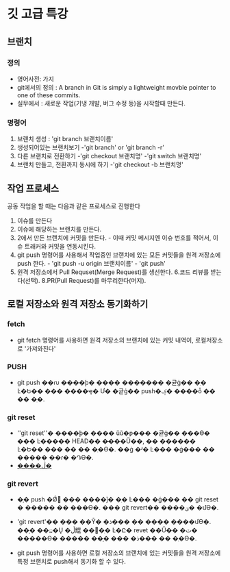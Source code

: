 # 깃 고급 특강

## 브랜치

### 정의
- 영어사전: 가지
- git에서의 정의 : A branch in Git is simply a lightweight movble pointer to one of these commits.
- 실무에서 : 새로운 작업(기냉 개발, 버그 수정 등)을 시작할때 만든다.

### 명령어
1. 브랜치 생성 : 'git branch 브랜치이름'
2. 생성되어있는 브랜치보기
  -'git branch' or 'git branch -r'
3. 다른 브랜치로 전환하기
  -'git checkout 브랜치명'
  -'git switch 브랜치명'
4. 브랜치 만들고, 전환까지 동시에 하기
  -'git checkout -b 브랜치명'




  ## 작업 프로세스 
  공동 작업을 할 때는 다음과 같은 프로세스로 진행한다
  1. 이슈를 만든다
  2. 이슈에 해당하는 브랜치를 만든다.
  3. 2에서 만든 브랜치에 커밋을 만든다.
    - 이때 커밋 메시지엔 이슈 번호를 적어서, 이슈 트래커와 커밋을 연동시킨다.
  4. git push 명령어를 사용해서 작업중인 브랜치에 있는 모든 커밋들을 원격 저장소에 push 한다.
    - 'git push -u origin 브랜치이름'
    - 'git push'
  5. 원격 저장소에서 Pull Requset(Merge Request)를 생선한다.
  6.코드 리뷰를 받는다(선택).
  8.PR(Pull Request)를 마무리한다(머지).

  ## 로컬 저장소와 원격 저장소 동기화하기

  ### fetch
   - git fetch 명령어를 사용하면 원격 저장소의 브랜치에 있는 커밋 내역이, 로컬저장소로 '가져와진다'

  

  ### PUSH

   - git push ��ɾ ����ϸ� ���� ������� �귣ġ�� �ִ� Ŀ�Ե�� ��� ����ҿ� Ư� �귣ġ�� push�ؼ� ����ȭ �� �� �ִ�.


   ### git reset
   - ''git reset''� ����ϸ� ���� üũ�ƿ��� �귣ġ�� ���ϴ� ��� Ŀ����� HEAD�� �̵���Ű��, �� ������ Ŀ�Ե�� ��� �� �� �ֽ�ϴ�. ��ġ �ʴ� Ŀ��� �ǵ��� �� ����� ��ɾ� �Դϴ�.
   - [����ڷ�](https://violet-bora-lee.github.io/git-tutorial/#reset)

   ### git revert
   - �̹� push �Ǿ ��� ����ǰ� �ִ� Ŀ��� �ǵ��� �� git reset � ����� �� ���ϴ�. ��� git revert�� ����ؾ� �մϴ�.
   - 'git revert'�� ��� ��Ȳ� �ذ��� �� ���� ����մϴ�. ��ָ� ��߽�Ų �ڵ尡 ���ִ� Ŀ�Ը� revet ��Ű�� �ٽ� �����ϴ� ����� ��ָ� ��� �ذ��� �� �ֽ�ϴ�.

   - git push 명령어를 사용하면 로컬 저장소의 브랜치에 있는 커밋들을 원격 저장소에 특정 브랜치로 push해서 동기화 할 수 있다.



